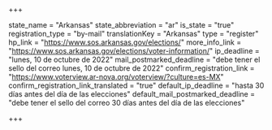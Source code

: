+++

state_name = "Arkansas"
state_abbreviation = "ar"
is_state = "true"
registration_type = "by-mail"
translationKey = "Arkansas"
type = "register"
hp_link = "https://www.sos.arkansas.gov/elections/"
more_info_link = "https://www.sos.arkansas.gov/elections/voter-information/"
ip_deadline = "lunes, 10 de octubre de 2022"
mail_postmarked_deadline = "debe tener el sello del correo lunes, 10 de octubre de 2022"
confirm_registration_link = "https://www.voterview.ar-nova.org/voterview/?culture=es-MX"
confirm_registration_link_translated = "true"
default_ip_deadline = "hasta 30 días antes del día de las elecciones"
default_mail_postmarked_deadline = "debe tener el sello del correo 30 días antes del día de las elecciones"

+++